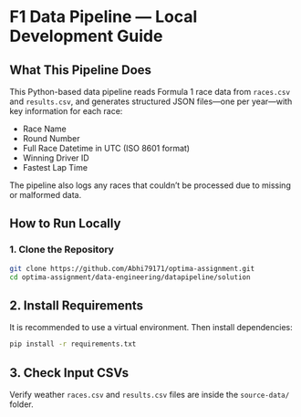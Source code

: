 # F1 Data Pipeline — Local Development Guide

## What This Pipeline Does
This Python-based data pipeline reads Formula 1 race data from `races.csv` and `results.csv`, and generates structured JSON files—one per year—with key information for each race:

- Race Name
- Round Number
- Full Race Datetime in UTC (ISO 8601 format)
- Winning Driver ID
- Fastest Lap Time

The pipeline also logs any races that couldn’t be processed due to missing or malformed data.

## How to Run Locally

### 1. Clone the Repository
```bash
git clone https://github.com/Abhi79171/optima-assignment.git
cd optima-assignment/data-engineering/datapipeline/solution
```
## 2. Install Requirements

It is recommended to use a virtual environment. Then install dependencies:

```bash
pip install -r requirements.txt
```
## 3. Check Input CSVs

Verify weather `races.csv` and `results.csv` files are inside the `source-data/` folder.  

